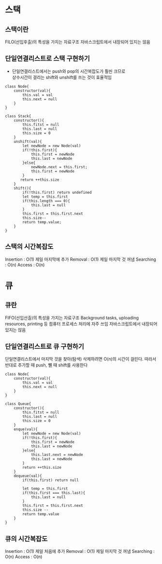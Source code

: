 # 스택

## 스택이란
FILO(선입후출)의 특성을 가지는 자료구조
자바스크립트에서 내장되어 있지는 않음

## 단일연결리스트로 스택 구현하기
* 단일연결리스트에서는 push와 pop의 시간복잡도가 훨씬 크므로<br>상수시간이 걸리는 shift와 unshift를 쓰는 것이 효율적임

```
class Node{
    constructor(val){
        this.val = val
        this.next = null
    }
}

class Stack{
    constructor(){
        this.fitst = null
        this.last = null
        this.size = 0
    }
    unshift(val){
        let newNode = new Node(val)
        if(!this.first){
            this.first = newNode
            this.last = newNode
        }else{
            newNode.next = this.first;
            this.first = newNode
        }
       return ++this.size
    }
    shift(){
        if(!this.first) return undefined
        let temp = this.first
        if(this.length === 0){
            this.last = null
        }
        this.first = this.first.next
        this.size--
        return temp.value;
    }
}

```

## 스택의 시간복잡도
Insertion : O(1) 제일 마지막에 추가
Removal : O(1) 제일 마지막 것 꺼냄
Searching : O(n)
Access : O(n)


# 큐

## 큐란
FIFO(선입선출)의 특성을 가지는 자료구조
Background tasks, uploading resources, printing 등 컴퓨터 프로세스 처리에 자주 쓰임
자바스크립트에서 내장되어 있지는 않음

## 단일연결리스트로 큐 구현하기
단일연결리스트에서 마지막 것을 찾아(탐색) 삭제하려면 O(n)의 시간이 걸린다.
따라서 반대로 추가할 때 push, 뺄 때 shift를 사용한다

```
class Node{
    constructor(val){
        this.val = val
        this.next = null
    }
}

class Queue{
    constructor(){
        this.fitst = null
        this.last = null
        this.size = 0
    }
    enque(val){
        let newNode = new Node(val)
        if(!this.first){
            this.first = newNode
            this.last = newNode
        }else{
            this.last.next = newNode
            this.last = newNode
        }
        return ++this.size
    }
    dequeue(val){
        if(this.first) return null

        let temp = this.first
        if(this.first === this.last){
            this.last = null
        }
        this.first = this.first.next
        this.size --
        return temp.value
    }
}

```

## 큐의 시간복잡도
Insertion : O(1) 제일 처음에 추가
Removal : O(1) 제일 마지막 것 꺼냄
Searching : O(n)
Access : O(n)